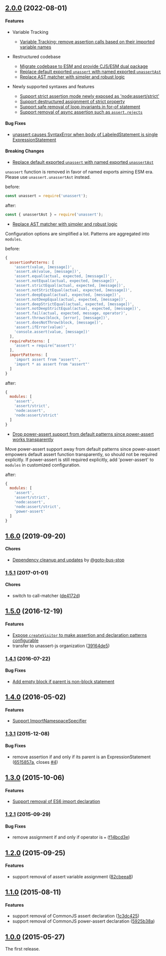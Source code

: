 ## [2.0.0](https://github.com/unassert-js/unassert/releases/tag/v2.0.0) (2022-08-01)


#### Features

* Variable Tracking
  * [Variable Tracking: remove assertion calls based on their imported variable names](https://github.com/unassert-js/unassert/pull/34)

* Restructured codebase
  * [Migrate codebase to ESM and provide CJS/ESM dual package](https://github.com/unassert-js/unassert/pull/29)
  * [Replace default exported `unassert` with named exported `unassertAst`](https://github.com/unassert-js/unassert/pull/27)
  * [Replace AST matcher with simpler and robust logic](https://github.com/unassert-js/unassert/pull/25)

* Newly supported syntaxes and features
  * [Support strict assertion mode newly exposed as 'node:assert/strict'](https://github.com/unassert-js/unassert/pull/31)
  * [Support destructured assignment of strict property](https://github.com/unassert-js/unassert/pull/32)
  * [Support safe removal of loop invariants in for-of statement](https://github.com/unassert-js/unassert/pull/35)
  * [Support removal of async assertion such as `assert.rejects`](https://github.com/unassert-js/unassert/pull/36)


#### Bug Fixes

* [unassert causes SyntaxError when body of LabeledStatement is single ExpressionStatement](https://github.com/unassert-js/unassert/pull/37)


#### Breaking Changes

* [Replace default exported `unassert` with named exported `unassertAst`](https://github.com/unassert-js/unassert/pull/27)

`unassert` function is removed in favor of named exports aiming ESM era. Please use `unassert.unassertAst` instead.

before:
```js
const unassert = require('unassert');
```

after:
```js
const { unassertAst } = require('unassert');
```


* [Replace AST matcher with simpler and robust logic](https://github.com/unassert-js/unassert/pull/25)

Configuration options are simplified a lot. Patterns are aggregated into `modules`.

before:
```js
{
  assertionPatterns: [
    'assert(value, [message])',
    'assert.ok(value, [message])',
    'assert.equal(actual, expected, [message])',
    'assert.notEqual(actual, expected, [message])',
    'assert.strictEqual(actual, expected, [message])',
    'assert.notStrictEqual(actual, expected, [message])',
    'assert.deepEqual(actual, expected, [message])',
    'assert.notDeepEqual(actual, expected, [message])',
    'assert.deepStrictEqual(actual, expected, [message])',
    'assert.notDeepStrictEqual(actual, expected, [message])',
    'assert.fail(actual, expected, message, operator)',
    'assert.throws(block, [error], [message])',
    'assert.doesNotThrow(block, [message])',
    'assert.ifError(value)',
    'console.assert(value, [message])'
  ],
  requirePatterns: [
    'assert = require("assert")'
  ],
  importPatterns: [
    'import assert from "assert"',
    'import * as assert from "assert"'
  ]
}
```

after:
```js
{
  modules: [
    'assert',
    'assert/strict',
    'node:assert',
    'node:assert/strict'
  ]
}
```


* [Drop power-assert support from default patterns since power-assert works transparently](https://github.com/unassert-js/unassert/pull/28)

Move power-assert support away from default patterns since power-assert empowers default assert function transparently, so should not be required explicitly. If power-assert is still required explicitly, add 'power-assert' to `modules` in customized configuration.

after:
```js
{
  modules: [
    'assert',
    'assert/strict',
    'node:assert',
    'node:assert/strict',
    'power-assert'
  ]
}
```


## [1.6.0](https://github.com/unassert-js/unassert/releases/tag/v1.6.0) (2019-09-20)

#### Chores

* [Dependency cleanup and updates](https://github.com/unassert-js/unassert/pull/15) by [@goto-bus-stop](https://github.com/goto-bus-stop)


### [1.5.1](https://github.com/unassert-js/unassert/releases/tag/v1.5.1) (2017-01-01)


#### Chores

* switch to call-matcher ([de4172d](https://github.com/unassert-js/unassert/commit/de4172d532fc5edcabcdc5365ed310af118d88e1))


## [1.5.0](https://github.com/unassert-js/unassert/releases/tag/v1.5.0) (2016-12-19)


#### Features

* [Expose `createVisitor` to make assertion and declaration patterns configurable](https://github.com/unassert-js/unassert/pull/9)
* transfer to unassert-js organization ([39164de5](https://github.com/unassert-js/unassert/commit/39164de555ee88c00b01085b9244029ff53f319b))


### [1.4.1](https://github.com/unassert-js/unassert/releases/tag/v1.4.1) (2016-07-22)


#### Bug Fixes

* [Add empty block if parent is non-block statement](https://github.com/unassert-js/unassert/pull/8)


## [1.4.0](https://github.com/unassert-js/unassert/releases/tag/v1.4.0) (2016-05-02)


#### Features

* [Support ImportNamespaceSpecifier](https://github.com/unassert-js/unassert/pull/6)


### [1.3.1](https://github.com/unassert-js/unassert/releases/tag/v1.3.1) (2015-12-08)


#### Bug Fixes

  * remove assertion if and only if its parent is an ExpressionStatement ([6515857a](https://github.com/unassert-js/unassert/commit/6515857a28f96ac6de9a92eeeb97629210c239eb), closes [#4](https://github.com/unassert-js/unassert/issues/4))


## [1.3.0](https://github.com/unassert-js/unassert/releases/tag/v1.3.0) (2015-10-06)


#### Features

  * [Support removal of ES6 import declaration](https://github.com/unassert-js/unassert/pull/3)


### [1.2.1](https://github.com/unassert-js/unassert/releases/tag/v1.2.1) (2015-09-29)


#### Bug Fixes

  * remove assignment if and only if operator is `=` ([f14bcd3e](https://github.com/unassert-js/unassert/commit/f14bcd3efd030d33d27ab48f6c89f2ad059cd476))


## [1.2.0](https://github.com/unassert-js/unassert/releases/tag/v1.2.0) (2015-09-25)


#### Features

  * support removal of assert variable assignment ([82cbeea8](https://github.com/unassert-js/unassert/commit/82cbeea801257e2a776a50996666112d96ef42b4))


## [1.1.0](https://github.com/unassert-js/unassert/releases/tag/v1.1.0) (2015-08-11)


#### Features

  * support removal of CommonJS assert declaration ([1c3dc425](https://github.com/unassert-js/unassert/commit/1c3dc425f93f1d8b3790e1ea909a14ff0a6f076f))
  * support removal of CommonJS power-assert declaration ([5925b38a](https://github.com/unassert-js/unassert/commit/5925b38a351596afab4de2f027fed9dc2ed82602))


## [1.0.0](https://github.com/unassert-js/unassert/releases/tag/v1.0.0) (2015-05-27)


The first release.
